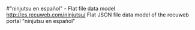 #"ninjutsu en español" - Flat file data model
http://es.recuweb.com/ninjutsu/
Flat JSON file data model of the recuweb portal "ninjutsu en español"
